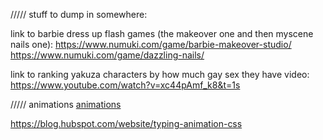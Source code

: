 ///// stuff to dump in somewhere:

link to barbie dress up flash games (the makeover one and then myscene nails one):
https://www.numuki.com/game/barbie-makeover-studio/
https://www.numuki.com/game/dazzling-nails/

link to ranking yakuza characters by how much gay sex they have video: https://www.youtube.com/watch?v=xc44pAmf_k8&t=1s




///// animations
[animations](https://css-tricks.com/snippets/css/typewriter-effect/)

https://blog.hubspot.com/website/typing-animation-css

